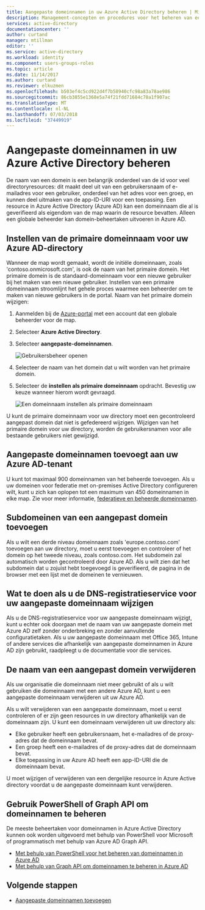 ```yaml
---
title: Aangepaste domeinnamen in uw Azure Active Directory beheren | Microsoft Docs
description: Management-concepten en procedures voor het beheren van een domeinnaam in Azure Active Directory
services: active-directory
documentationcenter: ''
author: curtand
manager: mtillman
editor: ''
ms.service: active-directory
ms.workload: identity
ms.component: users-groups-roles
ms.topic: article
ms.date: 11/14/2017
ms.author: curtand
ms.reviewer: elkuzmen
ms.openlocfilehash: b503ef4c5cd922d4f7b58940cfc98a83a78ae986
ms.sourcegitcommit: 86cb3855e1368e5a74f21fdd71684c78a1f907ac
ms.translationtype: MT
ms.contentlocale: nl-NL
ms.lasthandoff: 07/03/2018
ms.locfileid: "37449919"
---
```

# <a name="managing-custom-domain-names-in-your-azure-active-directory"></a>Aangepaste domeinnamen in uw Azure Active Directory beheren
De naam van een domein is een belangrijk onderdeel van de id voor veel directoryresources: dit maakt deel uit van een gebruikersnaam of e-mailadres voor een gebruiker, onderdeel van het adres voor een groep, en kunnen deel uitmaken van de app-ID-URI voor een toepassing. Een resource in Azure Active Directory (Azure AD) kan een domeinnaam die al is geverifieerd als eigendom van de map waarin de resource bevatten. Alleen een globale beheerder kan domein-beheertaken uitvoeren in Azure AD.

## <a name="set-the-primary-domain-name-for-your-azure-ad-directory"></a>Instellen van de primaire domeinnaam voor uw Azure AD-directory
Wanneer de map wordt gemaakt, wordt de initiële domeinnaam, zoals 'contoso.onmicrosoft.com', is ook de naam van het primaire domein. Het primaire domein is de standaard-domeinnaam voor een nieuwe gebruiker bij het maken van een nieuwe gebruiker. Instellen van een primaire domeinnaam stroomlijnt het gehele proces waarmee een beheerder om te maken van nieuwe gebruikers in de portal. Naam van het primaire domein wijzigen:

1. Aanmelden bij de [Azure-portal](https://portal.azure.com) met een account dat een globale beheerder voor de map.
2. Selecteer **Azure Active Directory**.
3. Selecteer **aangepaste-domeinnamen**.
     
   ![Gebruikersbeheer openen](./media/domains-manage/add-custom-domain.png)
4. Selecteer de naam van het domein dat u wilt worden van het primaire domein.
5. Selecteer de **instellen als primaire domeinnaam** opdracht. Bevestig uw keuze wanneer hierom wordt gevraagd.
   
   ![Een domeinnaam instellen als primaire domeinnaam](./media/domains-manage/make-primary-domain.png)

U kunt de primaire domeinnaam voor uw directory moet een gecontroleerd aangepast domein dat niet is gefedereerd wijzigen. Wijzigen van het primaire domein voor uw directory, worden de gebruikersnamen voor alle bestaande gebruikers niet gewijzigd.

## <a name="add-custom-domain-names-to-your-azure-ad-tenant"></a>Aangepaste domeinnamen toevoegt aan uw Azure AD-tenant
U kunt tot maximaal 900 domeinnamen van het beheerde toevoegen. Als u uw domeinen voor federatie met on-premises Active Directory configureren wilt, kunt u zich kan oplopen tot een maximum van 450 domeinnamen in elke map. Zie voor meer informatie, [federatieve en beheerde domeinnamen](https://docs.microsoft.com/azure/active-directory/active-directory-add-domain-concepts#federated-and-managed-domain-names).

## <a name="add-subdomains-of-a-custom-domain"></a>Subdomeinen van een aangepast domein toevoegen
Als u wilt een derde niveau domeinnaam zoals 'europe.contoso.com' toevoegen aan uw directory, moet u eerst toevoegen en controleer of het domein op het tweede niveau, zoals contoso.com. Het subdomein zal automatisch worden gecontroleerd door Azure AD. Als u wilt zien dat het subdomein dat u zojuist hebt toegevoegd is geverifieerd, de pagina in de browser met een lijst met de domeinen te vernieuwen.

## <a name="what-to-do-if-you-change-the-dns-registrar-for-your-custom-domain-name"></a>Wat te doen als u de DNS-registratieservice voor uw aangepaste domeinnaam wijzigen
Als u de DNS-registratieservice voor uw aangepaste domeinnaam wijzigt, kunt u echter ook doorgaan met de naam van uw aangepaste domein met Azure AD zelf zonder onderbreking en zonder aanvullende configuratietaken. Als u uw aangepaste domeinnaam met Office 365, Intune of andere services die afhankelijk van aangepaste domeinnamen in Azure AD zijn gebruikt, raadpleegt u de documentatie voor die services.

## <a name="delete-a-custom-domain-name"></a>De naam van een aangepast domein verwijderen
Als uw organisatie die domeinnaam niet meer gebruikt of als u wilt gebruiken die domeinnaam met een andere Azure AD, kunt u een aangepaste domeinnaam verwijderen uit uw Azure AD.

Als u wilt verwijderen van een aangepaste domeinnaam, moet u eerst controleren of er zijn geen resources in uw directory afhankelijk van de domeinnaam zijn. U kunt een domeinnaam verwijderen uit uw directory als:

* Elke gebruiker heeft een gebruikersnaam, het e-mailadres of de proxy-adres dat de domeinnaam bevat.
* Een groep heeft een e-mailadres of de proxy-adres dat de domeinnaam bevat.
* Elke toepassing in uw Azure AD heeft een app-ID-URI die de domeinnaam bevat.

U moet wijzigen of verwijderen van een dergelijke resource in Azure Active directory voordat u de aangepaste domeinnaam kunt verwijderen.

## <a name="use-powershell-or-graph-api-to-manage-domain-names"></a>Gebruik PowerShell of Graph API om domeinnamen te beheren
De meeste beheertaken voor domeinnamen in Azure Active Directory kunnen ook worden uitgevoerd met behulp van PowerShell voor Microsoft of programmatisch met behulp van Azure AD Graph API.

* [Met behulp van PowerShell voor het beheren van domeinnamen in Azure AD](https://msdn.microsoft.com/library/azure/e1ef403f-3347-4409-8f46-d72dafa116e0#BKMK_ManageDomains)
* [Met behulp van Graph API om domeinnamen te beheren in Azure AD](https://msdn.microsoft.com/Library/Azure/Ad/Graph/api/domains-operations)

## <a name="next-steps"></a>Volgende stappen
* [Aangepaste domeinnamen toevoegen](../fundamentals/add-custom-domain.md)

